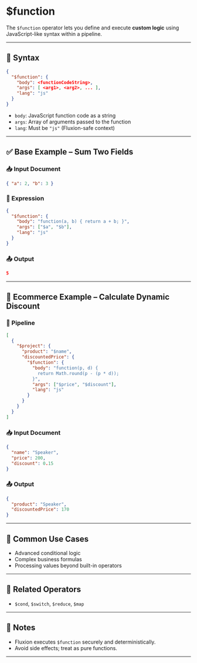 # $function

The `$function` operator lets you define and execute **custom logic** using JavaScript-like syntax within a pipeline.

---

## 📌 Syntax

```json
{
  "$function": {
    "body": <functionCodeString>,
    "args": [ <arg1>, <arg2>, ... ],
    "lang": "js"
  }
}
```

- `body`: JavaScript function code as a string
- `args`: Array of arguments passed to the function
- `lang`: Must be `"js"` (Fluxion-safe context)

---

## ✅ Base Example – Sum Two Fields

### 📥 Input Document

```json
{ "a": 2, "b": 3 }
```

### 📌 Expression

```json
{
  "$function": {
    "body": "function(a, b) { return a + b; }",
    "args": ["$a", "$b"],
    "lang": "js"
  }
}
```

### 📤 Output

```json
5
```

---

## 🧱 Ecommerce Example – Calculate Dynamic Discount

### 📌 Pipeline

```json
[
  {
    "$project": {
      "product": "$name",
      "discountedPrice": {
        "$function": {
          "body": "function(p, d) {
            return Math.round(p - (p * d));
          }",
          "args": ["$price", "$discount"],
          "lang": "js"
        }
      }
    }
  }
]
```

### 📥 Input Document

```json
{
  "name": "Speaker",
  "price": 200,
  "discount": 0.15
}
```

### 📤 Output

```json
{
  "product": "Speaker",
  "discountedPrice": 170
}
```

---

## 🔧 Common Use Cases

- Advanced conditional logic
- Complex business formulas
- Processing values beyond built-in operators

---

## 🔗 Related Operators

- `$cond`, `$switch`, `$reduce`, `$map`

---

## 🧠 Notes

- Fluxion executes `$function` securely and deterministically.
- Avoid side effects; treat as pure functions.

---
